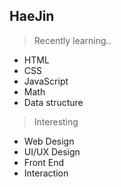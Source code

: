 ## HaeJin

> Recently learning..
- HTML 
- CSS
- JavaScript 
- Math
- Data structure

> Interesting
- Web Design
- UI/UX Design
- Front End
- Interaction


<!---
HaeJnk/HaeJnk is a ✨ special ✨ repository because its `README.md` (this file) appears on your GitHub profile.
You can click the Preview link to take a look at your changes.
--->
